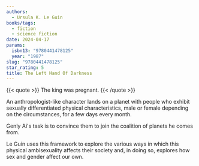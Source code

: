 ```yaml
---
authors:
  - Ursula K. Le Guin
books/tags:
  - fiction
  - science fiction
date: 2024-04-17
params:
  isbn13: "9780441478125"
  year: "1987"
slug: "9780441478125"
star_rating: 5
title: The Left Hand Of Darkness
---
```


{{< quote >}}
The king was pregnant.
{{< /quote >}}

An anthropologist-like character lands on a planet with people who exhibit sexually differentiated physical characteristics, male or female depending on the circumstances, for a few days every month.

Genly Ai's task is to convince them to join the coalition of planets he comes from.

Le Guin uses this framework to explore the various ways in which this physical ambisexuality affects their society and, in doing so, explores how sex and gender affect our own.

<!--more-->
